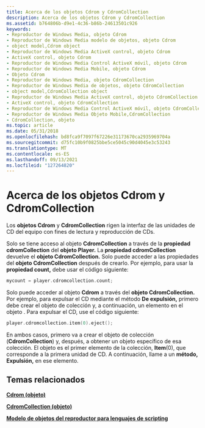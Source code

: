 ```yaml
---
title: Acerca de los objetos Cdrom y CdromCollection
description: Acerca de los objetos Cdrom y CdromCollection
ms.assetid: b764806b-d9e1-4c36-b86b-24613501c926
keywords:
- Reproductor de Windows Media, objeto Cdrom
- Reproductor de Windows Media modelo de objetos, objeto Cdrom
- object model,Cdrom object
- Reproductor de Windows Media ActiveX control, objeto Cdrom
- ActiveX control, objeto Cdrom
- Reproductor de Windows Media Control ActiveX móvil, objeto Cdrom
- Reproductor de Windows Media Mobile, objeto Cdrom
- Objeto Cdrom
- Reproductor de Windows Media, objeto CdromCollection
- Reproductor de Windows Media de objetos, objeto CdromCollection
- object model,CdromCollection object
- Reproductor de Windows Media ActiveX control, objeto CdromCollection
- ActiveX control, objeto CdromCollection
- Reproductor de Windows Media Control ActiveX móvil, objeto CdromCollection
- Reproductor de Windows Media Objeto Mobile,CdromCollection
- CdromCollection, objeto
ms.topic: article
ms.date: 05/31/2018
ms.openlocfilehash: bd8fca9f7097f67226e31173670ca2935969704a
ms.sourcegitcommit: d75fc10b9f0825bbe5ce5045c90d4045e3c53243
ms.translationtype: MT
ms.contentlocale: es-ES
ms.lasthandoff: 09/13/2021
ms.locfileid: "127264820"
---
```

# <a name="about-the-cdrom-and-cdromcollection-objects"></a>Acerca de los objetos Cdrom y CdromCollection

Los **objetos Cdrom** y **CdromCollection** rigen la interfaz de las unidades de CD del equipo con fines de lectura y reproducción de CDs.

Solo se tiene acceso al objeto **CdromCollection** a través de la **propiedad cdromCollection** del **objeto Player.** La **propiedad cdromCollection** devuelve el **objeto CdromCollection.** Solo puede acceder a las propiedades del **objeto CdromCollection** después de crearlo. Por ejemplo, para usar la **propiedad count,** debe usar el código siguiente:


```C++
mycount = player.cdromcollection.count;
```



Solo puede acceder al objeto **Cdrom** a través del **objeto CdromCollection.** Por ejemplo, para expulsar el CD mediante el método **De expulsión,** primero debe crear el objeto de colección y, a continuación, un elemento en el objeto . Para expulsar el CD, use el código siguiente:


```C++
player.cdromcollection.item(0).eject();
```



En ambos casos, primero va a crear el objeto de colección (**CdromCollection**) y, después, a obtener un objeto específico de esa colección. El objeto es el primer elemento de la colección, **Item**(0), que corresponde a la primera unidad de CD. A continuación, llame a un **método, Expulsión,** en ese elemento.

## <a name="related-topics"></a>Temas relacionados

<dl> <dt>

[**Cdrom (objeto)**](cdrom-object.md)
</dt> <dt>

[**CdromCollection (objeto)**](cdromcollection-object.md)
</dt> <dt>

[**Modelo de objetos del reproductor para lenguajes de scripting**](player-object-model-for-scripting-languages.md)
</dt> </dl>

 

 




